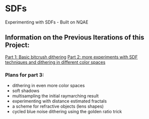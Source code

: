 # SDFs
Experimenting with SDFs - Built on NQAE

## Information on the Previous Iterations of this Project:
[Part 1: Basic bitcrush dithering](https://jbaker.graphics/writings/sdf1.html)
[Part 2: more experiments with SDF techniques and dithering in different color spaces](https://jbaker.graphics/writings/sdf2.html)

### Plans for part 3:
- dithering in even more color spaces
- soft shadows
- multisampling the initial raymarching result
- experimenting with distance estimated fractals
- a scheme for refractive objects (lens shapes)
- cycled blue noise dithering using the golden ratio trick
